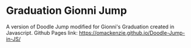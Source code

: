 # Graduation Gionni Jump
A version of Doodle Jump modified for Gionni's Graduation created in Javascript.
Github Pages link: https://omackenzie.github.io/Doodle-Jump-in-JS/
